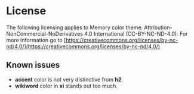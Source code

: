 # License

The following licensing applies to Memory color theme:
Attribution-NonCommercial-NoDerivatives 4.0 International
(CC-BY-NC-ND-4.0). For more information go to
[https://creativecommons.org/licenses/by-nc-nd/4.0/](https://creativecommons.org/licenses/by-nc-nd/4.0/)

## Known issues

* **accent** color is not very distinctive from **h2**.
* **wikiword** color in **xi** stands out too much.
